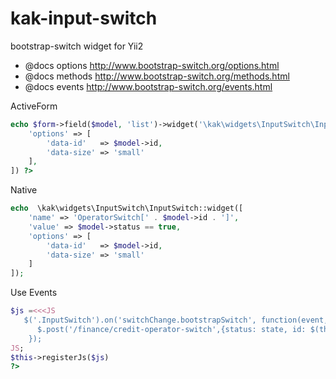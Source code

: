 # kak-input-switch
bootstrap-switch widget for Yii2

 * @docs options http://www.bootstrap-switch.org/options.html
 * @docs methods http://www.bootstrap-switch.org/methods.html
 * @docs events http://www.bootstrap-switch.org/events.html

ActiveForm
```php
echo $form->field($model, 'list')->widget('\kak\widgets\InputSwitch\InputSwitch', [
	'options' => [
		'data-id'   => $model->id,
		'data-size' => 'small'
	],
]) ?>
```
Native
```php
echo  \kak\widgets\InputSwitch\InputSwitch::widget([
	'name' => 'OperatorSwitch[' . $model->id . ']',
	'value' => $model->status == true,
	'options' => [
		'data-id'   => $model->id,
		'data-size' => 'small'
	]
]);
```
Use Events
```php
$js =<<<JS
   $('.InputSwitch').on('switchChange.bootstrapSwitch', function(event, state) {
      $.post('/finance/credit-operator-switch',{status: state, id: $(this).data('id') })
    });
JS;
$this->registerJs($js)
?>
```